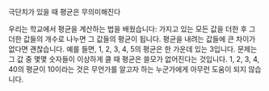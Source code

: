 극단치가 있을 때 평균은 무의미해진다

우리는 학교에서 평균을 계산하는 법을 배웠습니다: 가지고 있는 모든 값을 더한 후 그 더한 값들의 개수로 나누면 그 값들의 평균이 됩니다. 평균을 내려는 값들에 큰 차이가 없다면 괜찮습니다. 예를 들면, 1, 2, 3, 4, 5의 평균은 한 가운데 있는 3입니다. 문제는 그 값 중 몇몇 숫자들이 이상하게 클 때 평균은 쓸모가 없어진다는 것입니다. 1, 2, 3, 4, 40의 평균이 10이라는 것은 무언가를 알고자 하는 누군가에게 아무런 도움이 되지 않습니다.